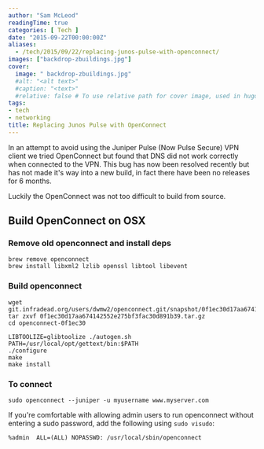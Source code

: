```yaml
---
author: "Sam McLeod"
readingTime: true
categories: [ Tech ]
date: "2015-09-22T00:00:00Z"
aliases:
  - /tech/2015/09/22/replacing-junos-pulse-with-openconnect/
images: ["backdrop-zbuildings.jpg"]
cover:
  image: " backdrop-zbuildings.jpg"
  #alt: "<alt text>"
  #caption: "<text>"
  #relative: false # To use relative path for cover image, used in hugo Page-bundles
tags:
- tech
- networking
title: Replacing Junos Pulse with OpenConnect
---
```


In an attempt to avoid using the Juniper Pulse (Now Pulse Secure) VPN client we tried OpenConnect but found that DNS did not work correctly when connected to the VPN.
This bug has now been resolved recently but has not made it's way into a new build, in fact there have been no releases for 6 months.

Luckily the OpenConnect was not too difficult to build from source.

## Build OpenConnect on OSX

### Remove old openconnect and install deps

```shell
brew remove openconnect
brew install libxml2 lzlib openssl libtool libevent
```

### Build openconnect

```shell
wget git.infradead.org/users/dwmw2/openconnect.git/snapshot/0f1ec30d17aa674142552e275bf3fac30d891b39.tar.gz
tar zxvf 0f1ec30d17aa674142552e275bf3fac30d891b39.tar.gz
cd openconnect-0f1ec30

LIBTOOLIZE=glibtoolize ./autogen.sh
PATH=/usr/local/opt/gettext/bin:$PATH
./configure
make
make install
```

### To connect

```shell
sudo openconnect --juniper -u myusername www.myserver.com
```

If you're comfortable with allowing admin users to run openconnect without entering a sudo password, add the following using `sudo visudo`:

```shell
%admin  ALL=(ALL) NOPASSWD: /usr/local/sbin/openconnect
```
